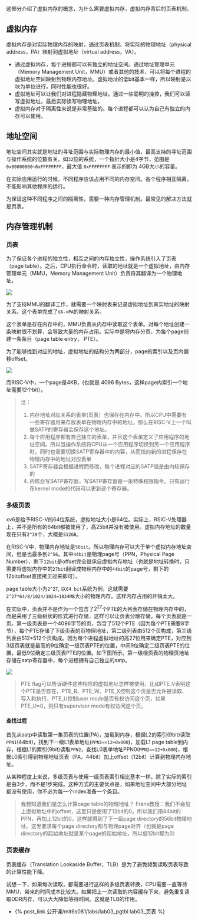 

这部分介绍了虚拟内存的概念，为什么需要虚拟内存，虚拟内存背后的页表机制。

## 虚拟内存
虚拟内存是对实际物理内存的映射，通过页表机制，将实际的物理地址（physical address，PA）映射到虚拟地址（virtual address，VA）。

- 通过虚拟内存，每个进程都可以有独立的地址空间。通过地址管理单元（Memory Management Unit，MMU）或者其他的技术，可以将每个进程的虚拟地址空间映射到物理内存地址。虚拟地址的低bit基本一样，所以映射是以块为单位进行，同时性能也很好。
- 虚拟地址可以让我们对进程隐藏物理地址。通过一些聪明的操控，我们可以读写虚拟地址，最后实际读写物理地址。
- 虚拟内存对于隔离性来说是非常基础的。每个进程都可以认为自己有独立的内存可以使用。

## 地址空间
地址空间其实就是地址的寻址范围与实际物理内存的最小值，最高支持的寻址范围与操作系统的位数有关。如`32`位的系统，一个指针大小是4字节，范围是` 0x00000000~0xFFFFFFFF`，最大值 `0xFFFFFFFF` 表示的即为 4GB大小的容量。

在实际应用运行的时候，不同程序应该占用不同的内存空间。各个程序相互隔离，不能影响其他程序的运行。

为保证这种不同程序之间的隔离性，需要一种内存管理机制。最常见的解决方法就是页表。

## 内存管理机制
### 页表
为了保证各个进程的独立性，相互之间的内存独立性，操作系统引入了页表（page table）。之后，CPU执行命令时，读取的地址就是一个虚拟地址，由内存管理单元（MMU，Memory Management Unit）负责将其翻译为一个物理地址。

![](mmu.png)

为了支持MMU的翻译工作，就需要一个映射表来记录虚拟地址到真实地址的映射关系。这个表单完成了`VA->PA`的映射关系。

这个表单是存在内存中的，MMU负责从内存中读取这个表单。对每个地址创建一条映射很不划算，会导致大量的内存占用。实际中是将内存分页，为每个page创建一条条目（page table entry， PTE）。

为了能够找到对应的地址，虚拟地址的结构分为两部分，page的索引以及页内偏移offset。

![](va2pa.png)

而RISC-V中，一个page是4KB，(也就是 4096 Bytes，这样page内索引一个地址需要12个bit）。

> 注：
> 1. 内存地址对应关系的表单(页表）也保存在内存中。所以CPU中需要有一些寄存器用来存放表单在物理内存中的地址。那么在RISC-V上一个叫做SATP的寄存器会保存这个地址。
> 2. 每个应用程序都有自己独立的表单，并且这个表单定义了应用程序的地址空间。所以当操作系统将CPU从一个应用程序切换到另一个应用程序时，同时也需要切换SATP寄存器中的内容，从而指向新的进程保存在物理内存中的地址对应表单
> 3. SATP寄存器会根据进程而修改，每个进程对应的SATP值是由内核保存的
> 4. 内核会写SATP寄存器，写SATP寄存器是一条特殊权限指令。只有运行在kernel mode的代码可以更新这个寄存器。

### 多级页表

xv6是给予RISC-V的64位系统，虚拟地址大小是64位。实际上，RSIC-V处理器上，并不是所有的64bit都被使用了，高25bit并没有被使用。虚拟内存地址的数量现在只有`2^39`个，大概是`512GB`。

在RISC-V中，物理内存地址是`56bit`。所以物理内存可以大于单个虚拟内存地址空间，但是也最多到`2^56`。其中`44bit`是物理page号（PPN，Physical Page Number），剩下`12bit`是offset完全继承自虚拟内存地址（也就是地址转换时，只需要将虚拟内存中的`27bit`翻译成物理内存中的`44bit`的page号，剩下的12bitoffset直接拷贝过来即可）。

page table大小为`2^27`, 以`64 bit`系统为例，这就需要 `2^27*64/8/1024/1024=1024MB`大小的物理内存。这样内存占用的开销太大。

在实际中，页表并不是作为一个包含了$2^{27}$个PTE的大列表存储在物理内存中的，而是采用了三级树状的形式进行存储，这样可以让页表分散存储。每个页表就是一页。第一级页表是一个4096字节的页，包含了512个PTE（因为每个PTE需要8字节），每个PTE存储了下级页表的页物理地址，第二级列表由512个页构成，第三级列表由512*512个页构成。因为每个进程虚拟地址的高27位用来确定PTE，对应到3级页表就是最高的9位确定一级页表PTE的位置，中间9位确定二级页表PTE的位置，最低9位确定三级页表PTE的位置。如下图所示。第一级根页表的物理页地址存储在satp寄存器中，每个进程拥有自己独立的satp。

![](multi-pages.png)

> PTE flag可以告诉硬件这些相应的虚拟地址怎样被使用，比如PTE_V表明这个PTE是否存在，PTE_R、PTE_W、PTE_X控制这个页是否允许被读取、写入和执行，PTE_U控制user mode是否有权访问这个页，如果PTE_U=0，则只有supervisor mode有权访问这个页。


#### 查找过程

首先从satp中读取第一集页表的位置(PA)，加载到内存，根据L2的索引(9bit)读取`PPN1`(44bit)，找到下一级L1表单地址(`PPN1<<12+0x000`)，加载L1 page table到内存，根据L1的索引(9bit)读取`PPN2`，查找L0表单地址PPN0(`PPN2<<12+0x000`)，根据L0索引得到物理地址页表（PA，44bit）加上offset（12bit）计算到物理内存地址。

从某种程度上来说，多级页表与使用一级页表索引相比基本一样。除了实际的索引是由3步，而不是1步完成。这种方式的主要优点是，如果地址空间中大部分地址都没有使用，你不必为每一个index准备一个条目。


> 我想知道我们是怎么计算page table的物理地址？
Frans教授：我们不会加上虚拟地址中的offset，这里只是使用了12bit的0。所以我们用44bit的PPN，再加上12bit的0，这样就得到了下一级page directory的56bit物理地址。这里要求每个page directory都与物理page对齐（也就是page directory的起始地址就是某个page的起始地址，所以低12bit都为0）

### 页表缓存
 页表缓存（Translation Lookaside Buffer，TLB）是为了避免频繁读取页表导致的计算性能下降。
 
 试想一下，如果每次读取，都需要进行这样的多级页表转换，CPU需要一直等待MMU，带来的时间成本比较大。如果把上一次读取的内容缓存下来，避免重复读取DDR内存，可以大大降低等待时间。这就是TLB的作用。



- {% post_link 公开课/mit6s081/labs/lab03_pgtbl lab03_页表 %}

